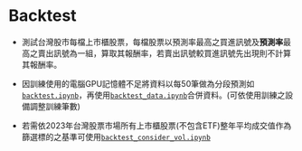 # Backtest

* 測試台灣股市每檔上市櫃股票，每檔股票以預測率最高之買進訊號及**預測率**最高之賣出訊號為一組，算取其報酬率，若賣出訊號較買進訊號先出現則不計算其報酬率。

* 因訓練使用的電腦GPU記憶體不足將資料以每50筆做為分段預測如[`backtest.ipynb`](backtest.ipynb)，再使用[`backtest_data.ipynb`](../backtest_data.ipynb)合併資料。(可依使用訓練之設備調整訓練筆數)

* 若需依2023年台灣股票市場所有上市櫃股票(不包含ETF)整年平均成交值作為篩選標的之基準可使用[`backtest_consider_vol.ipynb`](../backtest_consider_vol.ipynb)
